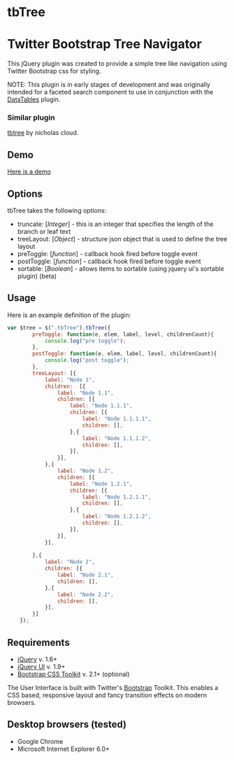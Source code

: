 tbTree
======
# Twitter Bootstrap Tree Navigator
This jQuery plugin was created to provide a simple tree like navigation using Twitter Bootstrap css for styling.

NOTE: This plugin is in early stages of development and was originally intended for a faceted search component to use in conjunction with the [DataTables](http://datatables.net/) plugin.

### Similar plugin
[tbtree](https://github.com/nicholascloud/tbtree) by nicholas cloud.

## Demo
[Here is a demo](http://jsfiddle.net/jschell12/axqTU/7/)

## Options
tbTree takes the following options:
* truncate: [<i>Integer</i>] - this is an integer that specifies the length of the branch or leaf text
* treeLayout: [<i>Object</i>] - structure json object that is used to define the tree layout
* preToggle: [<i>function</i>] - callback hook fired before toggle event
* postToggle: [<i>function</i>] - callback hook fired before toggle event
* sortable: [<i>Boolean</i>] - allows items to sortable (using jquery ui's sortable plugin) (beta)

## Usage ##
Here is an example definition of the plugin:

```javascript
var $tree = $(".tbTree").tbTree({
        preToggle: function(e, elem, label, level, childrenCount){
            console.log("pre toggle");
        },
        postToggle: function(e, elem, label, level, childrenCount){
            console.log("post toggle");            
        },
        treeLayout: [{
            label: "Node 1",
            children:  [{
                label: "Node 1.1",
                children: [{
                    label: "Node 1.1.1",
                    children: [{
                        label: "Node 1.1.1.1",
                        children: [],
                    },{
                        label: "Node 1.1.1.2",
                        children: [],
                    }],
                }],
            },{
                label: "Node 1.2",                
                children: [{
                    label: "Node 1.2.1",
                    children: [{
                        label: "Node 1.2.1.1",
                        children: [],
                    },{
                        label: "Node 1.2.1.2",
                        children: [],
                    }],
                }],
            }],
        
        },{
            label: "Node 2",
            children: [{
                label: "Node 2.1",
                children: [],
            },{
                label: "Node 2.2",
                children: [],
            }],
        }]
    }); 
```

## Requirements
* [jQuery](http://jquery.com/) v. 1.6+
* [jQuery UI](http://api.jqueryui.com/) v. 1.9+
* [Bootstrap CSS Toolkit](https://github.com/twitter/bootstrap/) v. 2.1+ (optional)
 
The User Interface is built with Twitter's [Bootstrap](https://github.com/twitter/bootstrap/) Toolkit. This enables a CSS based, responsive layout and fancy transition effects on modern browsers.


## Desktop browsers (tested)
* Google Chrome
* Microsoft Internet Explorer 6.0+

